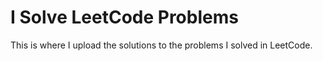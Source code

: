 # I Solve LeetCode Problems
This is where I upload the solutions to the problems I solved in LeetCode. 
